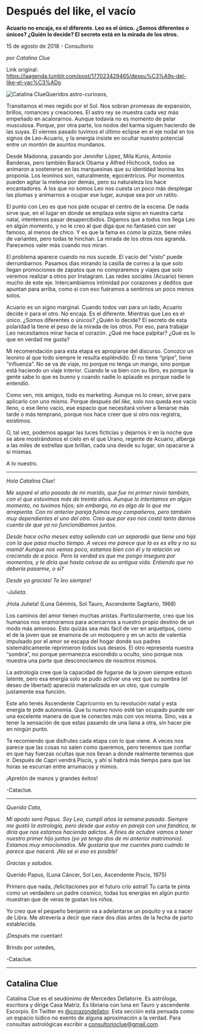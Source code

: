 # Después del like, el vacío

**Acuario no encaja, es el diferente. Leo es el único. ¿Somos diferentes o únicos? ¿Quién lo decide? El secreto está en la mirada de los otros.**

15 de agosto de 2018 - Consultorio

_por Catalina Clue_

Link original: https://laagenda.tumblr.com/post/177023429465/despu%C3%A9s-del-like-el-vac%C3%ADo

![Catalina Clue](https://64.media.tumblr.com/9696a8a7159809c5614f33474c3640c7/tumblr_inline_pdie9zMtWR1t6q87u_500.jpg)Queridos astro-curiosos,

Transitamos el mes regido por el Sol. Nos sobran promesas de expansión, brillos, romances y creaciones. El astro rey se muestra cada vez más empeñado en acalorarnos. Aunque todavía no es momento de pelar musculosa. Porque, por otra parte, los nodos del karma siguen haciendo de las suyas. El viernes pasado tuvimos el último eclipse en el eje nodal en los signos de Leo-Acuario, y la energía insiste en ocultar nuestro potencial entre un montón de asuntos mundanos.

Desde Madonna, pasando por Jennifer López, Mila Kunis, Antonio Banderas, pero también Barack Obama y Alfred Hichcock, todos se animaron a sostenerse en las marquesinas que su identidad leonina les proponía. Los leoninos son, naturalmente, egocéntricos. Por momentos pueden agitar la melena por demás, pero su naturaleza los hace encantadores. A los que no somos Leo nos cuesta un poco más desplegar las plumas y animarnos a ocupar ese lugar, aunque sea por un ratito. 

El punto con Leo es que nos pide ocupar el centro de la escena. De nada sirve que, en el lugar en donde se emplaza este signo en nuestra carta natal, intentemos pasar desapercibidos. Digamos que a todos nos llega Leo en algún momento, y no le creo al que diga que no fantaseó con ser famoso, al menos de chico. Y es que la fama es como la pizza, tiene miles de variantes, pero todas te hinchan. La mirada de los otros nos agranda. Parecemos valer más cuando nos miran. 

El problema aparece cuando no nos sucede. El vacío del “visto” puede derrumbarnos. Pasamos días mirando la casilla de correo a la que solo llegan promociones de zapatos que no compraremos y viajes que solo veremos realizar a otros por Instagram. Las redes sociales (Acuario) tienen mucho de este eje. Intercambiamos intimidad por corazones y deditos que apuntan para arriba, como si con eso fuéramos a sentirnos un poco menos solos.

Acuario es un signo marginal. Cuando todos van para un lado, Acuario decide ir para el otro. No encaja. Es el diferente. Mientras que Leo es el único. ¿Somos diferentes o únicos? ¿Quién lo decide? El secreto de esta polaridad la tiene el peso de la mirada de los otros. Por eso, para trabajar Leo necesitamos mirar hacia el corazón. ¿Qué me hace palpitar? ¿Qué es lo que en verdad me gusta?

Mi recomendación para esta etapa es apropiarse del discurso. Conozco un leonino al que todo siempre le resulta espléndido. Él no tiene “gripe”, tiene “influenza”. No se va de viaje, no porque no tenga un mango, sino porque está haciendo un viaje interior. Cuando le va bien con su libro, es porque la gente sabe lo que es bueno y cuando nadie lo aplaude es porque nadie lo entendió.

Como ven, mis amigos, todo es marketing. Aunque no lo crean, sirve para aplicarlo con uno mismo. Porque después del *like*, solo nos queda ese vacío lleno, o ese lleno vacío, ese espacio que necesitará volver a llenarse más tarde o más temprano, porque nos hace creer que si otro nos registra, existimos. 

O, tal vez, podemos apagar las luces ficticias y dejarnos ir en la noche que se abre mostrándonos el cielo en el que Urano, regente de Acuario, alberga a las miles de estrellas que brillan, cada una desde su lugar, sin opacarse a sí mismas.

A lo nuestro. 



---

*Hola Catalina Clue!*

*Me separé el año pasado de mi marido, que fue mi primer novio también, con el que estuvimos más de treinta años. Aunque lo intentamos en algún momento, no tuvimos hijos; sin embargo, no es algo de lo que me arrepienta. Con mi anterior pareja fuimos muy compañeros, pero también muy dependientes el uno del otro. Creo que por eso nos costó tanto darnos cuenta de que ya no funcionábamos juntos.* 

*Desde hace ocho meses estoy saliendo con un separado que tiene una hija con la que pasa mucho tiempo. A veces me parece que la ex es ella y no su mamá! Aunque nos vemos poco, estamos bien con él y la relación va creciendo de a poco. Pero la verdad es que me pongo insegura por momentos, y te diría que hasta celosa de su antigua vida. Entiendo que no debería pasarme, o si?*

*Desde ya gracias! Te leo siempre!*

*-Julieta.*

¡Hola Julieta! (Luna Géminis, Sol Tauro, Ascendente Sagitario, 1968)

Los caminos del amor tienen muchas aristas. Particularmente, creo que los humanos nos enamoramos para acercarnos a nuestro propio destino de un modo más amoroso. Esto quizás sea más fácil de ver en arquetipos, como el de la joven que se enamora de un motoquero y en un acto de valentía impulsado por el amor se escapa del hogar donde sus padres sistemáticamente reprimieron todos sus deseos. El otro representa nuestra “sombra”, no porque permanezca escondido u oculto, sino porque nos muestra una parte que desconocíamos de nosotros mismos.

La astrología cree que la capacidad de fugarse de la joven siempre estuvo latente, pero esa energía solo se pudo activar una vez que su sombra (el deseo de libertad) apareció materializada en un otro, que cumple justamente esa función.

Este año tenés Ascendente Capricornio en tu revolución natal y esta energía te pide autonomía. Que tu nuevo novio esté tan ocupado puede ser una excelente manera de que te conectes más con vos misma. Sino, vas a tener la sensación de que estas pasando de una liana a otra, sin hacer pie en ningún punto.

Te recomiendo que disfrutes cada etapa con lo que viene. A veces nos parece que las cosas no salen como queremos, pero tenemos que confiar en que hay fuerzas ocultas que nos llevan a donde realmente tenemos que ir. Después de Capri vendrá Piscis, y ahí sí habrá más tiempo para que las horas se escurran entre arrumacos y mimos.

¡Apretón de manos y grandes éxitos!  

-Cataclue.



---

*Querida Cata,* 

*Mi apodo será Papus. Soy Leo, cumplí años la semana pasada. Siempre me gustó la astrología, pero desde que estoy en pareja con una fanática, te diría que nos estamos haciendo adictos. A fines de octubre vamos a tener nuestro primer hijo juntos (yo ya tengo dos de mi anterior matrimonio). Estamos muy emocionados. Me gustaría que me cuentes para cuándo te parece que nacerá. ¡No sé si eso es posible!*

*Gracias y saludos.*

Querido Papus, (Luna Cáncer, Sol Leo, Ascendente Piscis, 1975)

Primero que nada, ¡felicitaciones por el futuro crío astral! Tu carta te pinta como un verdadero un padre cósmico, todas tus energías en algún punto muestran que de veras te gustan los niños. 

Yo creo que el pequeño benjamín va a adelantarse un poquito y va a nacer de Libra. Me atrevería a decir que nace dos días antes de la fecha de parto establecida. 

¡Después me cuentan!

Brindo por ustedes,  

-Cataclue.

  




---

 Catalina Clue
--------------

 Catalina Clue es el seudónimo de Mercedes Dellatorre. Es astróloga, escritora y dirige Casa Matriz. Es libriana con luna en Tauro y ascendente Escorpio. En Twitter es [@corazondellator](https://twitter.com/corazondellator). Esta sección está pensada como un espacio lúdico no exento de alguna aproximación a la verdad. Para consultas astrológicas escribir a [consultorioclue@gmail.com](mailto:consultorioclue@gmail.com). 

